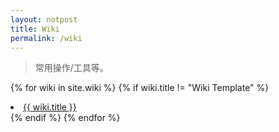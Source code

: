 ```yaml
---
layout: notpost
title: Wiki
permalink: /wiki
---
```


<section class="container">

  <!-- description -->
  <blockquote>
  <p>常用操作/工具等。</p>
  </blockquote>

  <!-- wiki list -->
  {% for wiki in site.wiki %}
  {% if wiki.title != "Wiki Template" %}
    <li class="wiki-item"><a href="{{ site.baseurl }}{{ wiki.url }}">{{ wiki.title }}</a></li>
  {% endif %}
  {% endfor %}

</section>